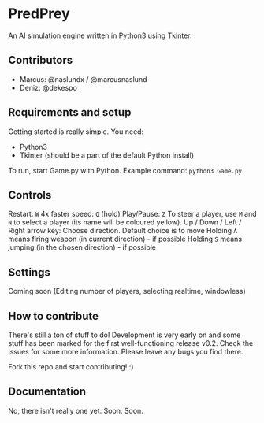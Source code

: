 # PredPrey
An AI simulation engine written in Python3 using Tkinter.

## Contributors
- Marcus: @naslundx / @marcusnaslund
- Deniz: @dekespo

## Requirements and setup
Getting started is really simple. You need:
- Python3
- Tkinter (should be a part of the default Python install)

To run, start Game.py with Python. Example command: `python3 Game.py`

## Controls
Restart: `W`
4x faster speed: `Q` (hold)
Play/Pause: `Z`
To steer a player, use `M` and `N` to select a player (its name will be coloured yellow).
Up / Down / Left / Right arrow key: Choose direction.
Default choice is to move
Holding `A` means firing weapon (in current direction) - if possible
Holding `S` means jumping (in the chosen direction) - if possible

## Settings
Coming soon (Editing number of players, selecting realtime, windowless)

## How to contribute
There's still a ton of stuff to do! Development is very early on and some stuff has been marked for the first well-functioning release v0.2. Check the issues for some more information. Please leave any bugs you find there. 

Fork this repo and start contributing! :)

## Documentation
No, there isn't really one yet. Soon. Soon.

